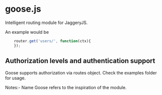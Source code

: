 goose.js
========

Intelligent routing module for JaggeryJS.

An example would be
```javascript 
	router.get('users/', function(ctx){
	});
```

## Authorization levels and authentication support
Goose supports authorization via routes object. Check the examples folder for usage. 

Notes:- Name Goose refers to the inspiration of the module.